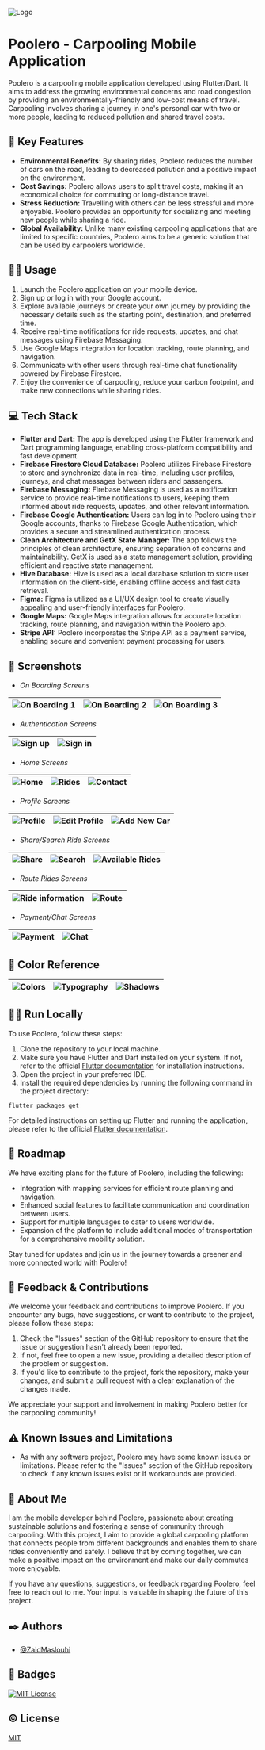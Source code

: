 
![Logo](https://i.postimg.cc/NfK1Pt40/logo-2.png)


# Poolero - Carpooling Mobile Application

Poolero is a carpooling mobile application developed using Flutter/Dart. It aims to address the growing environmental concerns and road congestion by providing an environmentally-friendly and low-cost means of travel. Carpooling involves sharing a journey in one's personal car with two or more people, leading to reduced pollution and shared travel costs.



## 🔑 Key Features

- **Environmental Benefits:** By sharing rides, Poolero reduces the number of cars on the road, leading to decreased pollution and a positive impact on the environment.
- **Cost Savings:** Poolero allows users to split travel costs, making it an economical choice for commuting or long-distance travel.
- **Stress Reduction:** Travelling with others can be less stressful and more enjoyable. Poolero provides an opportunity for socializing and meeting new people while sharing a ride.
- **Global Availability:** Unlike many existing carpooling applications that are limited to specific countries, Poolero aims to be a generic solution that can be used by carpoolers worldwide.


## 👨‍💻 Usage

1. Launch the Poolero application on your mobile device.
2. Sign up or log in with your Google account.
3. Explore available journeys or create your own journey by providing the necessary details such as the starting point, destination, and preferred time.
4. Receive real-time notifications for ride requests, updates, and chat messages using Firebase Messaging.
5. Use Google Maps integration for location tracking, route planning, and navigation.
6. Communicate with other users through real-time chat functionality powered by Firebase Firestore.
7. Enjoy the convenience of carpooling, reduce your carbon footprint, and make new connections while sharing rides.
## 💻 Tech Stack

- **Flutter and Dart:** The app is developed using the Flutter framework and Dart programming language, enabling cross-platform compatibility and fast development.
- **Firebase Firestore Cloud Database:** Poolero utilizes Firebase Firestore to store and synchronize data in real-time, including user profiles, journeys, and chat messages between riders and passengers.
- **Firebase Messaging:** Firebase Messaging is used as a notification service to provide real-time notifications to users, keeping them informed about ride requests, updates, and other relevant information.
- **Firebase Google Authentication:** Users can log in to Poolero using their Google accounts, thanks to Firebase Google Authentication, which provides a secure and streamlined authentication process.
- **Clean Architecture and GetX State Manager:** The app follows the principles of clean architecture, ensuring separation of concerns and maintainability. GetX is used as a state management solution, providing efficient and reactive state management.
- **Hive Database:** Hive is used as a local database solution to store user information on the client-side, enabling offline access and fast data retrieval.
- **Figma:** Figma is utilized as a UI/UX design tool to create visually appealing and user-friendly interfaces for Poolero.
- **Google Maps:** Google Maps integration allows for accurate location tracking, route planning, and navigation within the Poolero app.
- **Stripe API:** Poolero incorporates the Stripe API as a payment service, enabling secure and convenient payment processing for users.

## 📸 Screenshots

- *On Boarding Screens*

![On Boarding 1](https://i.postimg.cc/Prk2HSD7/Onboard-1.png) | ![On Boarding 2](https://i.postimg.cc/Y2FbT5vg/Onboard-2.png) | ![On Boarding 3](https://i.postimg.cc/pTwkpZ6p/Onboard-3.png)
----------------------|----------------------|----------------------

- *Authentication Screens*

![Sign up](https://i.postimg.cc/MTgk1hFm/Sign-up.png)|![Sign in](https://i.postimg.cc/4ycDPWCk/Sign-in.png)
-------------------------|-------------------------

- *Home Screens*

![Home](https://i.postimg.cc/HsHxjkr2/Passenger-Found.png) | ![Rides](https://i.postimg.cc/c1fCsnLC/Passenger-Found-1.png) | ![Contact](https://i.postimg.cc/Bb5nNdVH/Passenger-Found-2.png)
----------------------|----------------------|----------------------

- *Profile Screens*

![Profile](https://i.postimg.cc/43dFBsjR/Profile-2.png) | ![Edit Profile](https://i.postimg.cc/Vk4VqdGF/Edit-Profile.png) | ![Add New Car](https://i.postimg.cc/MpzLfyDT/Add-Vehicle.png)
----------------------|----------------------|----------------------

- *Share/Search Ride Screens*

![Share](https://i.postimg.cc/nLHwBJMy/Passenger-Found-6.png) | ![Search](https://i.postimg.cc/0jLBwKJn/Passenger-Found-8.png) | ![Available Rides](https://i.postimg.cc/8zd075kd/Passenger-Found-7.png)
----------------------|----------------------|----------------------

- *Route Rides Screens*

![Ride information](https://i.postimg.cc/1XHbL3gr/Passenger-Found-9.png) | ![Route](https://i.postimg.cc/xCLw3Rn7/Passenger-Found-10.png)
----------------------|----------------------

- *Payment/Chat Screens*

![Payment](https://i.postimg.cc/44SMqyxw/Passenger-Found-11.png) | ![Chat](https://i.postimg.cc/cHDjs4Mx/Passenger-Found-12.png)
----------------------|----------------------

## 🎨 Color Reference

![Colors](https://i.postimg.cc/fWqcv0RW/Color.png) | ![Typography](https://i.postimg.cc/bJzxmxnr/Typography.png) | ![Shadows](https://i.postimg.cc/Pqnzwsrm/Shadows.png)
----------------------|----------------------|----------------------

## 👨‍💻 Run Locally

To use Poolero, follow these steps:

1. Clone the repository to your local machine.
2. Make sure you have Flutter and Dart installed on your system. If not, refer to the official [Flutter documentation](https://docs.flutter.dev/) for installation instructions.
3. Open the project in your preferred IDE.
4. Install the required dependencies by running the following command in the project directory:

```flutter packages get```

For detailed instructions on setting up Flutter and running the application, please refer to the official [Flutter documentation](https://docs.flutter.dev/).
## 🧭 Roadmap

We have exciting plans for the future of Poolero, including the following:

- Integration with mapping services for efficient route planning and navigation.
- Enhanced social features to facilitate communication and coordination between users.
- Support for multiple languages to cater to users worldwide.
- Expansion of the platform to include additional modes of transportation for a comprehensive mobility solution.

Stay tuned for updates and join us in the journey towards a greener and more connected world with Poolero!

## 💫 Feedback & Contributions

We welcome your feedback and contributions to improve Poolero. If you encounter any bugs, have suggestions, or want to contribute to the project, please follow these steps:

1. Check the "Issues" section of the GitHub repository to ensure that the issue or suggestion hasn't already been reported.
2. If not, feel free to open a new issue, providing a detailed description of the problem or suggestion.
3. If you'd like to contribute to the project, fork the repository, make your changes, and submit a pull request with a clear explanation of the changes made.

We appreciate your support and involvement in making Poolero better for the carpooling community!
## ⚠️ Known Issues and Limitations

- As with any software project, Poolero may have some known issues or limitations. Please refer to the "Issues" section of the GitHub repository to check if any known issues exist or if workarounds are provided.
## 🚀 About Me
I am the mobile developer behind Poolero, passionate about creating sustainable solutions and fostering a sense of community through carpooling. With this project, I aim to provide a global carpooling platform that connects people from different backgrounds and enables them to share rides conveniently and safely. I believe that by coming together, we can make a positive impact on the environment and make our daily commutes more enjoyable.

If you have any questions, suggestions, or feedback regarding Poolero, feel free to reach out to me. Your input is valuable in shaping the future of this project.

## ✒️ Authors

- [@ZaidMaslouhi](https://www.github.com/ZaidMaslouhi)


## 🚩 Badges

[![MIT License](https://img.shields.io/badge/License-MIT-green.svg)](https://choosealicense.com/licenses/mit/)

## ©️ License

[MIT](https://choosealicense.com/licenses/mit/)
